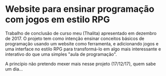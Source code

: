 # Website para ensinar programação com jogos em estilo RPG

Trabalho de conclusão de curso meu (Thalita) apresentado em dezembro de 2017.
O projeto tem como intenção ensinar conceitos básicos de programação usando um website como ferramenta, e adicionando jogos e uma interface no estilo RPG para transformá-lo em algo mais interessante e interativo do que uma simples "aula de programação".

A princípio não pretendo mexer mais nesse projeto (17/12/17), quem sabe um dia...
